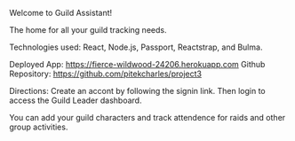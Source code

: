 Welcome to Guild Assistant!

The home for all your guild tracking needs.

Technologies used:
React, Node.js, Passport, Reactstrap, and Bulma.

Deployed App: https://fierce-wildwood-24206.herokuapp.com
Github Repository: https://github.com/pitekcharles/project3

Directions:
Create an accont by following the signin link.
Then login to access the Guild Leader dashboard.

You can add your guild characters and track attendence for raids and other group activities.